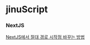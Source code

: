 # jinuScript

### NextJS
<a href="https://github.com/rlawlsdn263/jinuscript/issues/1">NextJS에서 절대 경로 시작점 바꾸는 방법</a>
